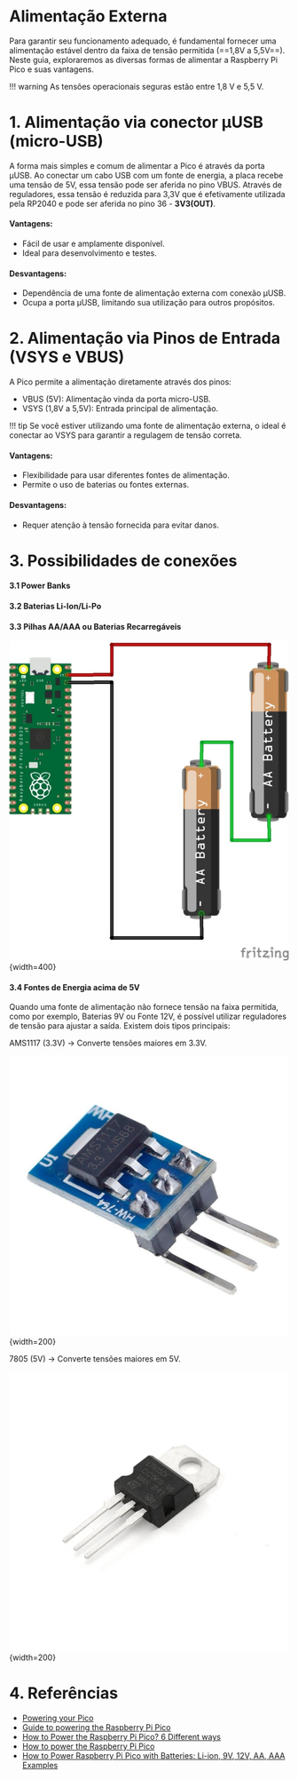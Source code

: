 # Alimentação Externa

Para garantir seu funcionamento adequado, é fundamental fornecer uma alimentação estável dentro da faixa de tensão permitida (==1,8V a 5,5V==). Neste guia, exploraremos as diversas formas de alimentar a Raspberry Pi Pico e suas vantagens.

!!! warning
	As tensões operacionais seguras estão entre 1,8 V e 5,5 V.

# 1. Alimentação via conector µUSB (micro-USB)

A forma mais simples e comum de alimentar a Pico é através da porta µUSB. Ao conectar um cabo USB com um fonte de energia, a placa recebe uma tensão de 5V, essa tensão pode ser aferida no pino VBUS. Através de reguladores, essa tensão é reduzida para 3,3V que é efetivamente utilizada pela RP2040 e pode ser aferida no pino 36 - **3V3(OUT)**.

#### Vantagens:

- Fácil de usar e amplamente disponível.
- Ideal para desenvolvimento e testes.

#### Desvantagens:

- Dependência de uma fonte de alimentação externa com conexão µUSB.
- Ocupa a porta µUSB, limitando sua utilização para outros propósitos.


# 2. Alimentação via Pinos de Entrada (VSYS e VBUS)
A Pico permite a alimentação diretamente através dos pinos:

- VBUS (5V): Alimentação vinda da porta micro-USB.
- VSYS (1,8V a 5,5V): Entrada principal de alimentação.

!!! tip
	Se você estiver utilizando uma fonte de alimentação externa, o ideal é conectar ao VSYS para garantir a regulagem de tensão correta.

#### Vantagens:

- Flexibilidade para usar diferentes fontes de alimentação.
- Permite o uso de baterias ou fontes externas.

#### Desvantagens:

- Requer atenção à tensão fornecida para evitar danos.

# 3. Possibilidades de conexões

#### 3.1 Power Banks

#### 3.2 Baterias Li-Ion/Li-Po

#### 3.3 Pilhas AA/AAA ou Baterias Recarregáveis

![](imgs-dispositivos/alimentacao_externa/PICO_PILHA_AA.jpg){width=400}  

#### 3.4 Fontes de Energia acima de 5V

Quando uma fonte de alimentação não fornece tensão na faixa permitida, como por exemplo, Baterias 9V ou Fonte 12V, é possível utilizar reguladores de tensão para ajustar a saída. Existem dois tipos principais:

AMS1117 (3.3V) → Converte tensões maiores em 3.3V.

![](imgs-dispositivos/alimentacao_externa/asm1117_3v3.jpg){width=200}

7805 (5V) → Converte tensões maiores em 5V.

![](imgs-dispositivos/alimentacao_externa/7805_5v.jpg){width=200}

# 4. Referências

- [Powering your Pico](https://projects.raspberrypi.org/en/projects/introduction-to-the-pico/12)
- [Guide to powering the Raspberry Pi Pico](https://www.penguintutor.com/electronics/pico-power)
- [How to Power the Raspberry Pi Pico? 6 Different ways](https://randomnerdtutorials.com/power-raspberry-pi-pico-6-different-ways/)
- [How to power the Raspberry Pi Pico](https://lab.arts.ac.uk/books/raspberry-pi/page/how-to-power-the-raspberry-pi-pico)
- [How to Power Raspberry Pi Pico with Batteries: Li-ion, 9V, 12V, AA, AAA Examples](https://electrocredible.com/power-raspberry-pi-pico-with-batteries/)
